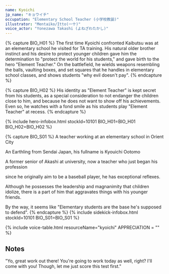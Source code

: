 ```yaml
---
name: Kyoichi
jp_name: "キョウイチ"
occupation: "Elementary School Teacher (小学校教諭)"
illustrator: "Mentaiko/Itto(一十)"
voice_actor: "Yonezawa Takashi (よねざわたかし)"
---
```


{% capture BIO_H01 %}
The first time Kyoichi confronted Kaibutsu was at an elementary school he visited for TA training. His natural older brother instinct and his desire to protect younger children gave him the determination to "protect the world for his students," and gave birth to the hero "Element Teacher." On the battlefield, he wields weapons resembling the balls, vaulting boxes, and set squares that he handles in elementary school classes, and shows students "why evil doesn't pay".
{% endcapture %}

{% capture BIO_H02 %}
His identity as  "Element Teacher" is kept secret from his students, as a special consideration to not endanger the children close to him, and because he does not want to show off his achievements. Even so, he watches with a fond smile as his students play "Element Teacher" at recess.
{% endcapture %}

{% include hero-infobox.html stockId=10101 BIO_H01=BIO_H01 BIO_H02=BIO_H02 %}

{% capture BIO_S01 %}
A teacher working at an elementary school in Orient City

An Earthling from Sendai Japan, his fullname is Kyouichi Ootomo

A former senior of Akashi at university, now a teacher who just began his profession

since he originally aim to be a baseball player, he has exceptional reflexes.

Although he possesses the leadership and magnanimity that children idolize, there is a part of him that aggravates things with his younger friends.

By the way, it seems like "Elementary students are the base he's supposed to defend".
{% endcapture %}
{% include sidekick-infobox.html stockId=10101 BIO_S01=BIO_S01 %}

{% include voice-table.html resourceName="kyoichi"
APPRECIATION = ""
%}

## Notes

"Yo, great work out there! You're going to work today as well, right? I'll come with you! Though, let me just score this test first."
